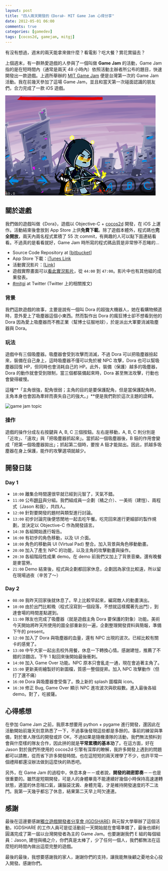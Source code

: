 ```yaml
---
layout: post
title: "四人兩天開發的《Dora》- MIT Game Jam 心得分享"
date: 2012-05-01 06:00
comments: true
categories: [gamedev]
tags: [cocos2d, gamejam, mitgj]
---
```


有沒有想過，週末的兩天能拿來做什麼？看電影？吃大餐？賞花賞貓去？

上個週末，有一群熱愛遊戲的人參與了一個叫做 **Game Jam** 的活動，Game Jam 指的是在短時間內（通常是兩天 48 小時內）依照活動主辦者所公布的題目，快速開發出一款遊戲。上週所舉辦的 [MIT Game Jam](http://igdshare.org/mitjam) 便是台灣第一次的 Game Jam 活動。我在前幾天參加了這場 Game Jam，並且和當天第一次碰面認識的朋友們，合力完成了一款 iOS 遊戲。

![dora the game](/images/2012/2012-05-02-dora-in-game.png)

<!-- more -->

## 關於遊戲

我們做的遊戲叫做《Dora》，遊戲以 Objective-C + [cocos2d](http://www.cocos2d-iphone.org/) 開發，在 iOS 上運作。活動結束後會放到 App Store 上供**免費下載**。除了遊戲本體外，程式碼也**完全開放**，兩天內兩名程式累積了 55 次 commit，有興趣的人可以點下面連結看看。不過真的是看看就好，Game Jam 時所寫的程式碼品質是非常慘不忍睹的…

- Source Code Repository at [[bitbucket](https://bitbucket.org/ninjitaru/dora/overview)]
- App Store 下載：[iTunes Link](http://itunes.apple.com/tw/app/id523501590?mt=8)
- 活動實況影片：[[Link](http://www.twitch.tv/igdshare)]
- 遊戲實際畫面可以[看此實況影片](http://www.twitch.tv/igdshare/b/316542229)，從 `44:00` 到 `47:00`。影片中也有其他組的成果發表。
- [#mitgj](https://twitter.com/#!/search/realtime/%23mitgj) at Twitter (Twitter 上的相關推文)

### 背景

我們這款遊戲的故事，主要是說有一個叫 Dora 的超強大機器人，她在看購物頻道時，意外愛上了吸塵器這個小東西。然而製作出 Dora 的瘋狂博士卻不想看到他的 Dora 因為愛上吸塵器而不務正業（幫博士征服地球），於是派出大軍要消滅吸塵器與 Dora。

### 玩法

遊戲中有三個吸塵器。吸塵器會受到攻擊而消滅，不過 Dora 可以把吸塵器撿起來，裝備在自己身上，這時吸塵器不僅可以免於被 NPC 攻擊，Dora 也可以幫吸塵器回復 HP，但同時也會消耗自己的 HP。此外，裝備（保護）越多的吸塵器，Dora 的動作就會受到限制，當三個都裝備起來時，Dora 甚至無法攻擊，行動也會變得緩慢。

這種**「主角很強，配角很弱；主角的目的是要保護配角，但是當保護配角時，主角本身也會因為牽絆而喪失自己的強大。」**便是我們對於這次主題的詮釋。

![game jam topic](https://lh3.googleusercontent.com/-0_IFEGvl0RY/T55CI7QZg3I/AAAAAAAACVg/p0-Zxf8B3P8/s640/Theme03.png)

### 操作

遊戲的操作分成左右按鍵與 A, B, C 三個按鈕。左右是移動，A, B, C 則分別是「近攻」、「遠攻」與「把吸塵器抓起來」。當抓起一個吸塵器後，B 鈕的作用會變成「把第一個吸塵器拋出」；抓起第二個時，要按 A 鈕才能拋出。因此，抓越多吸塵器在身上保護，能作的攻擊選項就越少。

## 開發日誌

### Day 1

- `10:00` 離集合時間還很早就已經到元智了，天氣不錯。
- `11:00` 公布[題目](http://igdshare.org/content/MITGJ)與分組。我們組成員一企劃（橘之介）、一美術（建愷）、兩程式（Jason 和我），共四人。
- `12:00` 針對要開發的題材與類型進行討論。
- `13:00` 初步討論完後便悠閒地一起去吃午餐。吃完回來進行更細部的製作規劃，並決定以 Objective-C 作為開發語言。
- `14:30` 各組開始進行報告。
- `16:00` 有初步的角色移動，以及 UI 介面。
- `18:00` 角色的移動與 UI (Virtual Pad) 整合。加入背景與角色移動動畫。
- `20:00` 加入了產生 NPC 的功能，以及主角的攻擊動畫與操作。
- `20:30` 各組階段性成果 demo。在 demo 前我們又加上了背景音樂。還有晚餐是麥當勞。
- `21:00` Demo 結束後，程式與企劃都回家休息，企劃因為家住比較遠，所以留在現場過夜（辛苦了～）

### Day 2

- `08:00` 我昨天回家後就休息了。早上比較早起來，編寫敵人的動畫演出。
- `10:00` 由於出門比較晚（程式沒寫到一個段落，不想就這樣擱著先出門），到達會場的時間差點遲到。
- `11:00` 隊友也完成了吸塵器（就是遊戲主角 Dora 要保護的對象）功能。美術今天開始將昨天所使用的圖全部重新刻一遍，企劃整理開發資料與簡報，準備下午的 present。
- `12:00` 加入了 Dora 與吸塵器的血量，還有 NPC 出現的波次。已經比較有關卡的感覺了。
- `13:00` 中午大家一起出去校外用餐，休息一下轉換心情。感謝建愷，推薦了不錯的涼麵店。下午 1 點回來後開始最後衝刺。
- `14:00` 加入 Game Over 功能。NPC 原本只會亂走一通，現在會追著主角了。
- `15:00` 更新美術繪製好的新圖檔，質感一整個提昇。加入 NPC 攻擊動作（但打了還不痛）
- `16:00` Dora 與吸塵器會受傷了。換上新的 splash 圖檔與 icon。
- `16:30` 修正 Bug, Game Over 顯示 NPC 進攻波次與砍殺數。進入最後各組 demo。對了，吃披薩。

## 心得感想

在參加 Game Jam 之前，我原本想要用 python + pygame 進行開發，還因此在活動開始前幾天刻意熟悉了一下，不過事後發現這些都是多餘的。事前的練習與準備，對於單人隊伍的開發或許 OK，不過如果是隨機湊隊的活動，我們無法預料到會與什麼樣的隊友合作，因此拼的就是**平常累積的基本功**了。在這方面，好在 Jason 對於我們所使用的 cocos2d 引擎有深厚的瞭解，我許多開發上遇到的問題都可以請教，從而省下許多開發時間。也在這短短的兩天裡學了不少，也許平常一個禮拜都還沒辦法做到這麼快的熟悉吧。

另外，在 Game Jam 的過程中，休息本身－－或者說，**開發的疏密節奏**－－也是很重要的。雖然是短期開發，可是人的身體畢竟不能連續好幾個小時保持高速運轉狀態，適當的休息喘口氣，讓腦袋沈澱、身體充電，才是維持開發速度的不二法門。我第一天幾乎都忘了休息，結果第二天早上呵欠連連。

## 感謝

最後在這邊要感謝[獨立遊戲開發者分享會 (IGDSHARE)](http://igdshare.org/) 與元智大學舉辦了這個活動，IGDSHARE 的工作人員可是從活動前一天開始就在會場準備了，最後也順利圓滿完成了第一屆以台灣開發者為主的 Game Jam。也要謝謝我們 E 組的每個組員：Jason, 建愷與橘之介，你們真是太棒了，少了任何一個人，我們都無法在這麼短的時間內做出這麼完整的遊戲。

最後的最後，我想要感謝我的家人，謝謝你們的支持，讓我能無後顧之憂地全心投入開發。感謝你們。